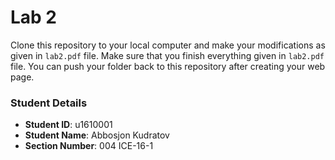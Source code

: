 # Lab 2

Clone this repository to your local computer and make your modifications as given in `lab2.pdf` file. Make sure that you finish everything given in `lab2.pdf` file. You can push your folder back to this repository after creating your web page.

### Student Details

- **Student ID**: u1610001
- **Student Name**: Abbosjon Kudratov
- **Section Number**: 004 ICE-16-1
